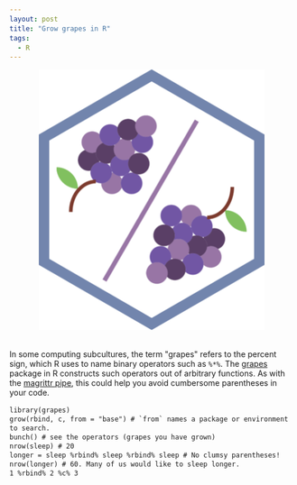```yaml
---
layout: post
title: "Grow grapes in R"
tags: 
  - R
---
```


<div style="text-align: center">
  <img width="400" src="./grapes.png" alt="">
</div>
<br/>

In some computing subcultures, the term "grapes" refers to the percent sign, which R uses to name binary operators such as <code>%*%</code>. The <a href="https://CRAN.R-project.org/package=grapes">grapes</a> package in R constructs such operators out of arbitrary functions. As with the <a href="https://CRAN.R-project.org/package=magrittr/vignettes/magrittr.html">magrittr pipe</a>, this could help you avoid cumbersome parentheses in your code.

<pre><code>library(grapes)
grow(rbind, c, from = "base") # `from` names a package or environment to search.
bunch() # see the operators (grapes you have grown)
nrow(sleep) # 20
longer = sleep %rbind% sleep %rbind% sleep # No clumsy parentheses!
nrow(longer) # 60. Many of us would like to sleep longer.
1 %rbind% 2 %c% 3
</code></pre>
